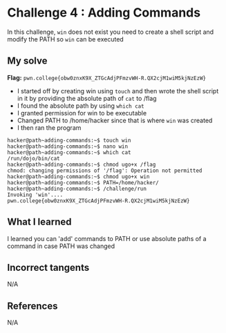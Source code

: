 # Challenge 4 : Adding Commands
In this challenge, `win` does not exist you need to create a shell script and modify the PATH so `win` can be executed

## My solve
**Flag:** `pwn.college{obw0znxK9X_ZTGcAdjPFmzvWH-R.QX2cjM1wiM5kjNzEzW}`

- I started off by creating win using `touch` and then wrote the shell script in it by providing the absolute path of `cat` to /flag
- I found the absolute path by using `which cat`
- I granted permission for win to be executable
- Changed PATH to /home/hacker since that is where `win` was created
- I then ran the program
```
hacker@path~adding-commands:~$ touch win
hacker@path~adding-commands:~$ nano win
hacker@path~adding-commands:~$ which cat
/run/dojo/bin/cat
hacker@path~adding-commands:~$ chmod ugo+x /flag
chmod: changing permissions of '/flag': Operation not permitted
hacker@path~adding-commands:~$ chmod ugo+x win
hacker@path~adding-commands:~$ PATH=/home/hacker/
hacker@path~adding-commands:~$ /challenge/run
Invoking 'win'....
pwn.college{obw0znxK9X_ZTGcAdjPFmzvWH-R.QX2cjM1wiM5kjNzEzW}
```

## What I learned 
I learned you can 'add' commands to PATH or use absolute paths of a command in case PATH was changed

## Incorrect tangents 
N/A

## References 
N/A
